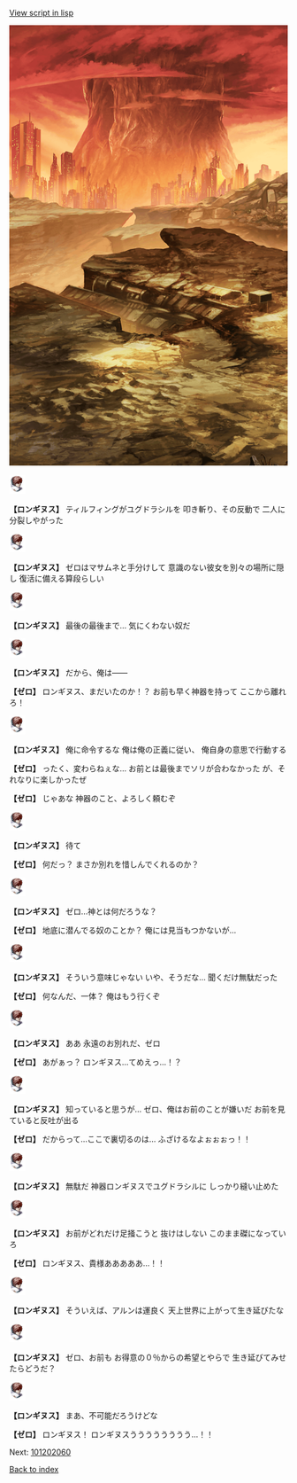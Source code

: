 [View script in lisp](../scripts/101202050.txt)

![underwild.png](../images/backgrounds/underwild.png)

<img src="../images/units/1300111.png" alt="1300111.png" height="34"/>

**【ロンギヌス】**
ティルフィングがユグドラシルを
叩き斬り、その反動で
二人に分裂しやがった

<img src="../images/units/1300111.png" alt="1300111.png" height="34"/>

**【ロンギヌス】**
ゼロはマサムネと手分けして
意識のない彼女を別々の場所に隠し
復活に備える算段らしい

<img src="../images/units/1300111.png" alt="1300111.png" height="34"/>

**【ロンギヌス】**
最後の最後まで…
気にくわない奴だ

<img src="../images/units/1300111.png" alt="1300111.png" height="34"/>

**【ロンギヌス】**
だから、俺は――

**【ゼロ】**
ロンギヌス、まだいたのか！？
お前も早く神器を持って
ここから離れろ！

<img src="../images/units/1300111.png" alt="1300111.png" height="34"/>

**【ロンギヌス】**
俺に命令するな
俺は俺の正義に従い、
俺自身の意思で行動する

**【ゼロ】**
ったく、変わらねぇな…
お前とは最後までソリが合わなかった
が、それなりに楽しかったぜ

**【ゼロ】**
じゃあな
神器のこと、よろしく頼むぞ

<img src="../images/units/1300111.png" alt="1300111.png" height="34"/>

**【ロンギヌス】**
待て

**【ゼロ】**
何だっ？
まさか別れを惜しんでくれるのか？

<img src="../images/units/1300111.png" alt="1300111.png" height="34"/>

**【ロンギヌス】**
ゼロ…神とは何だろうな？

**【ゼロ】**
地底に潜んでる奴のことか？
俺には見当もつかないが…

<img src="../images/units/1300111.png" alt="1300111.png" height="34"/>

**【ロンギヌス】**
そういう意味じゃない
いや、そうだな…
聞くだけ無駄だった

**【ゼロ】**
何なんだ、一体？
俺はもう行くぞ

<img src="../images/units/1300111.png" alt="1300111.png" height="34"/>

**【ロンギヌス】**
ああ
永遠のお別れだ、ゼロ

**【ゼロ】**
あがぁっ？
ロンギヌス…てめえっ…！？

<img src="../images/units/1300111.png" alt="1300111.png" height="34"/>

**【ロンギヌス】**
知っていると思うが…
ゼロ、俺はお前のことが嫌いだ
お前を見ていると反吐が出る

**【ゼロ】**
だからって…ここで裏切るのは…
ふざけるなよぉぉぉっ！！

<img src="../images/units/1300111.png" alt="1300111.png" height="34"/>

**【ロンギヌス】**
無駄だ
神器ロンギヌスでユグドラシルに
しっかり縫い止めた

<img src="../images/units/1300111.png" alt="1300111.png" height="34"/>

**【ロンギヌス】**
お前がどれだけ足掻こうと
抜けはしない
このまま磔になっていろ

**【ゼロ】**
ロンギヌス、貴様あああああ…！！

<img src="../images/units/1300111.png" alt="1300111.png" height="34"/>

**【ロンギヌス】**
そういえば、アルンは運良く
天上世界に上がって生き延びたな

<img src="../images/units/1300111.png" alt="1300111.png" height="34"/>

**【ロンギヌス】**
ゼロ、お前も
お得意の０％からの希望とやらで
生き延びてみせたらどうだ？

<img src="../images/units/1300111.png" alt="1300111.png" height="34"/>

**【ロンギヌス】**
まあ、不可能だろうけどな

**【ゼロ】**
ロンギヌス！
ロンギヌスうううううううう…！！

Next: [101202060](101202060.md)

[Back to index](index.md)
